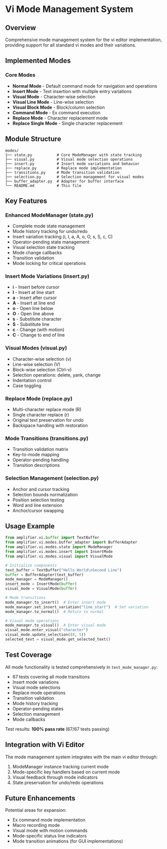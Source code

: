 # Vi Mode Management System

## Overview

Comprehensive mode management system for the vi editor implementation, providing support for all standard vi modes and their variations.

## Implemented Modes

### Core Modes
- **Normal Mode** - Default command mode for navigation and operations
- **Insert Mode** - Text insertion with multiple entry variations
- **Visual Mode** - Character-wise selection
- **Visual Line Mode** - Line-wise selection
- **Visual Block Mode** - Block/column selection
- **Command Mode** - Ex command execution
- **Replace Mode** - Character replacement mode
- **Replace Single Mode** - Single character replacement

## Module Structure

```
modes/
├── state.py           # Core ModeManager with state tracking
├── visual.py          # Visual mode selection operations
├── insert.py          # Insert mode variations and behavior
├── replace.py         # Replace mode implementation
├── transitions.py     # Mode transition validation
├── selection.py       # Selection management for visual modes
├── buffer_adapter.py  # Adapter for buffer interface
└── README.md          # This file
```

## Key Features

### Enhanced ModeManager (state.py)
- Complete mode state management
- Mode history tracking for undo/redo
- Insert variation tracking (i, I, a, A, o, O, s, S, c, C)
- Operator-pending state management
- Visual selection state tracking
- Mode change callbacks
- Transition validation
- Mode locking for critical operations

### Insert Mode Variations (insert.py)
- **i** - Insert before cursor
- **I** - Insert at line start
- **a** - Insert after cursor
- **A** - Insert at line end
- **o** - Open line below
- **O** - Open line above
- **s** - Substitute character
- **S** - Substitute line
- **c** - Change (with motion)
- **C** - Change to end of line

### Visual Modes (visual.py)
- Character-wise selection (v)
- Line-wise selection (V)
- Block-wise selection (Ctrl-v)
- Selection operations: delete, yank, change
- Indentation control
- Case toggling

### Replace Mode (replace.py)
- Multi-character replace mode (R)
- Single character replace (r)
- Original text preservation for undo
- Backspace handling with restoration

### Mode Transitions (transitions.py)
- Transition validation matrix
- Key-to-mode mapping
- Operator-pending handling
- Transition descriptions

### Selection Management (selection.py)
- Anchor and cursor tracking
- Selection bounds normalization
- Position selection testing
- Word and line extension
- Anchor/cursor swapping

## Usage Example

```python
from amplifier.vi.buffer import TextBuffer
from amplifier.vi.modes.buffer_adapter import BufferAdapter
from amplifier.vi.modes.state import ModeManager
from amplifier.vi.modes.insert import InsertMode
from amplifier.vi.modes.visual import VisualMode

# Initialize components
text_buffer = TextBuffer("Hello World\nSecond Line")
buffer = BufferAdapter(text_buffer)
mode_manager = ModeManager()
insert_mode = InsertMode(buffer)
visual_mode = VisualMode(buffer)

# Mode transitions
mode_manager.to_insert()  # Enter insert mode
mode_manager.set_insert_variation("line_start")  # Set variation
mode_manager.to_normal()  # Return to normal

# Visual mode operations
mode_manager.to_visual()  # Enter visual mode
visual_mode.enter_visual("character")
visual_mode.update_selection((0, 5))
selected_text = visual_mode.get_selected_text()
```

## Test Coverage

All mode functionality is tested comprehensively in `test_mode_manager.py`:
- 67 tests covering all mode transitions
- Insert mode variations
- Visual mode selections
- Replace mode operations
- Transition validation
- Mode history tracking
- Operator-pending states
- Selection management
- Mode callbacks

Test results: **100% pass rate** (67/67 tests passing)

## Integration with Vi Editor

The mode management system integrates with the main vi editor through:
1. ModeManager instance tracking current mode
2. Mode-specific key handlers based on current mode
3. Visual feedback through mode indicators
4. State preservation for undo/redo operations

## Future Enhancements

Potential areas for expansion:
- Ex command mode implementation
- Macro recording mode
- Visual mode with motion commands
- Mode-specific status line indicators
- Mode transition animations (for GUI implementations)